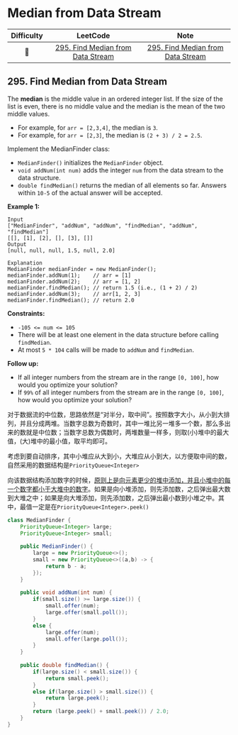 # Median from Data Stream

| Difficulty |                           LeetCode                           | Note |
| :--------: | :----------------------------------------------------------: | :--: |
|     🔴      | [295. Find Median from Data Stream](https://leetcode.com/problems/find-median-from-data-stream/) |[295. Find Median from Data Stream](#295-find-median-from-data-stream)      |

## 295. Find Median from Data Stream

The **median** is the middle value in an ordered integer list. If the size of the list is even, there is no middle value and the median is the mean of the two middle values.

- For example, for `arr = [2,3,4]`, the median is `3`.
- For example, for `arr = [2,3]`, the median is `(2 + 3) / 2 = 2.5`.

Implement the MedianFinder class:

- `MedianFinder()` initializes the `MedianFinder` object.
- `void addNum(int num)` adds the integer `num` from the data stream to the data structure.
- `double findMedian()` returns the median of all elements so far. Answers within `10-5` of the actual answer will be accepted.

 

**Example 1:**

```
Input
["MedianFinder", "addNum", "addNum", "findMedian", "addNum", "findMedian"]
[[], [1], [2], [], [3], []]
Output
[null, null, null, 1.5, null, 2.0]

Explanation
MedianFinder medianFinder = new MedianFinder();
medianFinder.addNum(1);    // arr = [1]
medianFinder.addNum(2);    // arr = [1, 2]
medianFinder.findMedian(); // return 1.5 (i.e., (1 + 2) / 2)
medianFinder.addNum(3);    // arr[1, 2, 3]
medianFinder.findMedian(); // return 2.0
```

 

**Constraints:**

- `-105 <= num <= 105`
- There will be at least one element in the data structure before calling `findMedian`.
- At most `5 * 104` calls will be made to `addNum` and `findMedian`.

 

**Follow up:**

- If all integer numbers from the stream are in the range `[0, 100]`, how would you optimize your solution?
- If `99%` of all integer numbers from the stream are in the range `[0, 100]`, how would you optimize your solution?

对于数据流的中位数，思路依然是“对半分，取中间”。按照数字大小，从小到大排列，并且分成两堆。当数字总数为奇数时，其中一堆比另一堆多一个数，那么多出来的数就是中位数；当数字总数为偶数时，两堆数量一样多，则取(小)堆中的最大值，(大)堆中的最小值，取平均即可。

考虑到要自动排序，其中小堆应从大到小，大堆应从小到大，以方便取中间的数，自然采用的数据结构是`PriorityQueue<Integer>`

向该数据结构添加数字的时候，<u>原则上是向元素更少的堆中添加，并且小堆中的每一个数字都小于大堆中的数字</u>。如果是向小堆添加，则先添加数，之后弹出最大数到大堆之中；如果是向大堆添加，则先添加数，之后弹出最小数到小堆之中。其中，最值一定是在`PriorityQueue<Integer>.peek()`

```java
class MedianFinder {
    PriorityQueue<Integer> large;
    PriorityQueue<Integer> small;
    
    public MedianFinder() {
        large = new PriorityQueue<>();
        small = new PriorityQueue<>((a,b) -> {
            return b - a;
        });
    }
    
    public void addNum(int num) {
        if(small.size() >= large.size()) {
            small.offer(num);
            large.offer(small.poll());
        }
        else {
            large.offer(num);
            small.offer(large.poll());
        }
    }
    
    public double findMedian() {
        if(large.size() < small.size()) {
            return small.peek();
        }
        else if(large.size() > small.size()) {
            return large.peek();
        }
        return (large.peek() + small.peek()) / 2.0;
    }
}
```

